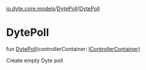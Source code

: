 [io.dyte.core.models](../index.md)/[DytePoll](index.md)/[DytePoll](-dyte-poll.md)

# DytePoll


fun [DytePoll](-dyte-poll.md)(controllerContainer: [IControllerContainer](../../com.dyte.mobilecorekmm.controllers/-i-controller-container/index.md))

Create empty Dyte poll
